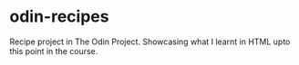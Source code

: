 # odin-recipes
Recipe project in The Odin Project.
Showcasing what I learnt in HTML upto this point in the course.

